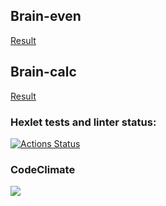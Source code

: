## Brain-even
<a href="https://asciinema.org/a/vTVF561y0SUtzmTdIIJ3FXa9b">Result</a>
## Brain-calc
<a href="https://asciinema.org/a/1VoEPvM3IYvobsOKVkVwc4MoD">Result</a>
### Hexlet tests and linter status:
[![Actions Status](https://github.com/gadzhick/js-starter-project-44/workflows/hexlet-check/badge.svg)](https://github.com/gadzhick/js-starter-project-44/actions)

### CodeClimate
<a href="https://codeclimate.com/github/gadzhick/js-starter-project-44/maintainability"><img src="https://api.codeclimate.com/v1/badges/12af1afe2c5d26f7c4ec/maintainability" /></a>
